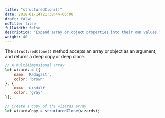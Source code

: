 ```yaml
---
title: "structuredClone()"
date: 2018-01-14T21:38:44-05:00
draft: false
noTitle: false
fullWidth: false
description: "Expand array or object properties into their own values."
weight: 40
---
```


The `structuredClone()` method accepts an array or object as an argument, and returns a deep copy or deep clone.

```js
// A multidimensional array
let wizards = [{
	name: 'Radagast',
	color: 'brown'
}, {
	name: 'Gandalf',
	color: 'gray'
}];

// Create a copy of the wizards array
let wizardsCopy = structuredClone(wizards);
```